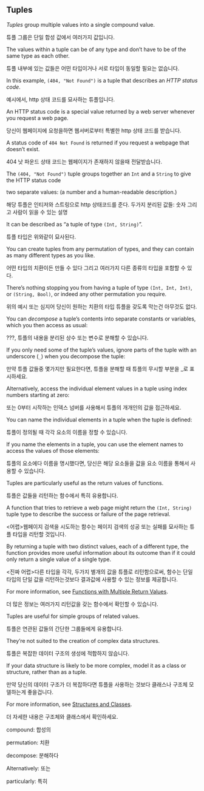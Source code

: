 ## Tuples

*Tuples* group multiple values into a single compound value.

튜플 그룹은 단일 합성 값에서 여러가지 값입니다.



 The values within a tuple can be of any type and don’t have to be of the same type as each other.

튜플 내부에 있는 값들은 어떤 타입이거나 서로 타입이 동일할 필요는 없습니다.



In this example, `(404, "Not Found")` is a tuple that describes an *HTTP status code*. 

예시에서, http 상태 코드를 묘사하는 튜플입니다.



An HTTP status code is a special value returned by a web server whenever you request a web page. 

당신이 웹페이지에 요청을하면 웹서버로부터 특별한 http 상태 코드를 받습니다.



A status code of `404 Not Found` is returned if you request a webpage that doesn’t exist.

404 낫 파운드 상태 코드는 웹페이지가 존재하지 않을때 전달받습니다.



The `(404, "Not Found")` tuple groups together an `Int` and a `String` to give the HTTP status code

two separate values: (a number and a human-readable description.)

해당 튜플은 인티저와 스트링으로 http 상태코드를 준다. 두가지 분리된 값들: 숫자 그리고 사람이 읽을 수 있는 설명



It can be described as “a tuple of type `(Int, String)`”.

튜플 타입은 위와같이 묘사된다.



You can create tuples from any permutation of types, and they can contain as many different types as you like. 

어떤 타입의 치환이든 만들 수 있다 그리고 여러가지 다른 종류의 타입을 포함할 수 있다.



There’s nothing stopping you from having a tuple of type `(Int, Int, Int)`, or `(String, Bool)`, or indeed any other permutation you require.

위의 예시 또는 심지어 당신이 원하는 치환의 타입 튜플을 갖도록 막는건 아무것도 없다.



You can *decompose* a tuple’s contents into separate constants or variables, which you then access as usual:

???, 튜플의 내용을 분리된 상수 또는 변수로 분해할 수 있습니다.



If you only need some of the tuple’s values, ignore parts of the tuple with an underscore (`_`) when you decompose the tuple:

만약 튜플 값들중 몇가지만 필요한다면, 튜플을 분해할 때 튜플의 무시할 부분을 _로 표시하세요.



Alternatively, access the individual element values in a tuple using index numbers starting at zero:

또는 0부터 시작하는 인덱스 넘버를 사용해서 튜플의 개개인의 값을 접근하세요.



You can name the individual elements in a tuple when the tuple is defined:

튜플이 정의될 때 각각 요소의 이름을 정할 수 있습니다.



If you name the elements in a tuple, you can use the element names to access the values of those elements:

튜플의 요소에다 이름을 명시했다면, 당신은 해당 요소들을 값을 요소 이름을 통해서 사용할 수 있습니다.



Tuples are particularly useful as the return values of functions. 

튜플은 값들을 리턴하는 함수에서 특히 유용합니다.



A function that tries to retrieve a web page might return the `(Int, String)` tuple type to describe the success or failure of the page retrieval. 

<어렵>웹페이지 검색을 시도하는 함수는 페이지 검색의 성공 또는 실패를 묘사하는 튜플 타입을 리턴할 것입니다. 



By returning a tuple with two distinct values, each of a different type, the function provides more useful information about its outcome than if it could only return a single value of a single type. 

<진짜 어렵>다른 타입을 각각, 두가지 별개의 값을 튜플로 리턴함으로써,  함수는  단일 타입의 단일 값을 리턴하는것보다 결과값에 사용할 수 있는 정보를 제공합니다. 



For more information, see [Functions with Multiple Return Values](https://docs.swift.org/swift-book/LanguageGuide/Functions.html#ID164).

더 많은 정보는 여러가지 리턴값을 갖는 함수에서 확인할 수 있습니다.





Tuples are useful for simple groups of related values. 

튜플은 연관된 값들의 간단한 그룹들에게 유용합니다.



They’re not suited to the creation of complex data structures. 

튜플은 복잡한 데이터 구조의 생성에 적합하지 않습니다.



If your data structure is likely to be more complex, model it as a class or structure, rather than as a tuple. 

만약 당신의 데이터 구조가 더 복잡하다면 튜플을 사용하는 것보다 클래스나 구조체 모델하는게 좋을겁니다.



For more information, see [Structures and Classes](https://docs.swift.org/swift-book/LanguageGuide/ClassesAndStructures.html).

더 자세한 내용은 구조체와 클래스에서 확인하세요.



compound: 합성의

permutation: 치환

decompose:  분해하다

Alternatively: 또는

particularly: 특히